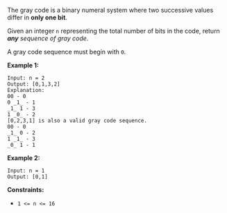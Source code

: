 The gray code is a binary numeral system where two successive values differ in
**only one bit**.

Given an integer `n` representing the total number of bits in the code, return
_**any** sequence of gray code_.

A gray code sequence must begin with `0`.



**Example 1:**

    
    
    Input: n = 2
    Output: [0,1,3,2]
    Explanation:
    00 - 0
    0 _1_ - 1
    _1_ 1 - 3
    1 _0_ - 2
    [0,2,3,1] is also a valid gray code sequence.
    00 - 0
    _1_ 0 - 2
    1 _1_ - 3
    _0_ 1 - 1
    

**Example 2:**

    
    
    Input: n = 1
    Output: [0,1]
    



**Constraints:**

  * `1 <= n <= 16`

